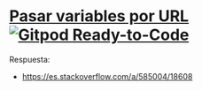 # [Pasar variables por URL](https://es.stackoverflow.com/questions/584996/pasar-variables-por-url) [![Gitpod Ready-to-Code](https://img.shields.io/badge/Gitpod-Ready--to--Code-blue?logo=gitpod)](https://gitpod.io/#https://github.com/ojgarciab/584996-stackoverflow-es)

Respuesta:
- https://es.stackoverflow.com/a/585004/18608
